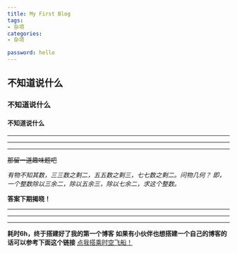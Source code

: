 ```yaml
---
title: My First Blog
tags: 
- 杂项
categories:
- 杂项

password: hello
---
```



## 不知道说什么
### 不知道说什么
#### 不知道说什么


*****
*****
*****

~~那留一道趣味题吧~~

*有物不知其数，三三数之剩二，五五数之剩三，七七数之剩二。问物几何？*
*即，一个整数除以三余二，除以五余三，除以七余二，求这个整数。*

**答案下期揭晓！**

*****
*****
*****

**耗时6h，终于搭建好了我的第一个博客**
**如果有小伙伴也想搭建一个自己的博客的话可以参考下面这个链接**
[点我搭乘时空飞船！](https://www.yunyoujun.cn/share/how-to-build-your-site/)
